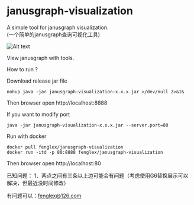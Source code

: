 # janusgraph-visualization
A simple tool for janusgraph visualization.  
(一个简单的janusgraph查询可视化工具)

![Alt text](img/0-2.jpg)

View janusgraph with tools.

How to run ?

Download release jar file
```$xslt
nohup java -jar janusgraph-visualization-x.x.x.jar >/dev/null 2>&1&
```

Then browser open http://localhost:8888

If you want to modify port
```$xslt
java -jar janusgraph-visualization-x.x.x.jar --server.port=80
```
Run with docker 
```aidl
docker pull fenglex/janusgraph-visualization
docker run -itd -p 80:8888 fenglex/janusgraph-visualization
```
Then browser open http://localhost:80

已知问题：
1、两点之间有三条以上边可能会有问题（考虑使用G6替换展示可以解决，但最近没时间修改）

有问题可以：fenglex@126.com
